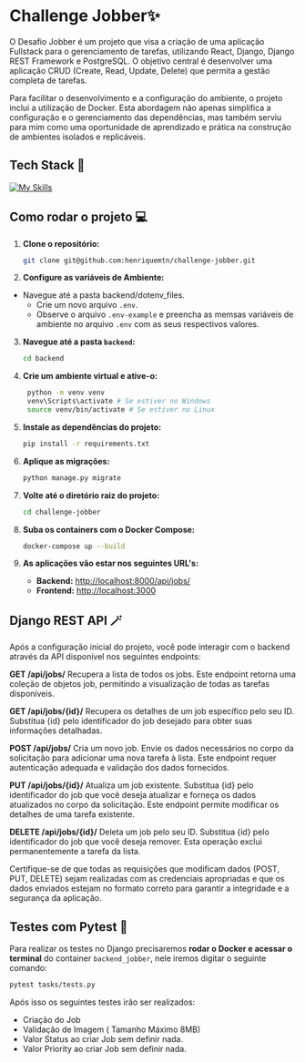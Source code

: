 <!--- # "Can be a image or a gift from the project pages" -->

# Challenge Jobber✨

O Desafio Jobber é um projeto que visa a criação de uma aplicação Fullstack para o gerenciamento de tarefas, utilizando React, Django, Django REST Framework e PostgreSQL. O objetivo central é desenvolver uma aplicação CRUD (Create, Read, Update, Delete) que permita a gestão completa de tarefas.

Para facilitar o desenvolvimento e a configuração do ambiente, o projeto inclui a utilização de Docker. Esta abordagem não apenas simplifica a configuração e o gerenciamento das dependências, mas também serviu para mim como uma oportunidade de aprendizado e prática na construção de ambientes isolados e replicáveis.

## Tech Stack 🐋

<!--- # "Verify icons availability here https://github.com/tandpfun/skill-icons" -->

[![My Skills](https://skillicons.dev/icons?i=ts,nextjs,docker,postgres,react,tailwind)](https://skillicons.dev)

## Como rodar o projeto 💻

1. **Clone o repositório:**

   ```bash
   git clone git@github.com:henriquemtn/challenge-jobber.git
   ```

2. **Configure as variáveis de Ambiente:**

- Navegue até a pasta backend/dotenv_files.
  - Crie um novo arquivo ```.env```.
  - Observe o arquivo ```.env-example``` e preencha as memsas variáveis de ambiente no arquivo ```.env``` com as seus respectivos valores. 

3. **Navegue até a pasta `backend`:**

   ```bash
   cd backend
   ```

4. **Crie um ambiente virtual e ative-o:**

   ```bash
    python -m venv venv
    venv\Scripts\activate # Se estiver no Windows
    source venv/bin/activate # Se estiver no Linux
   ```

5. **Instale as dependências do projeto:**

   ```bash
   pip install -r requirements.txt
   ```
6. **Aplique as migrações:**

   ```bash
   python manage.py migrate
   ```


7. **Volte até o diretório raiz do projeto:**

    ```bash
    cd challenge-jobber
    ```

8. **Suba os containers com o Docker Compose:**

   ```bash
   docker-compose up --build
   ```

9. **As aplicações vão estar nos seguintes URL's:**

   - **Backend:** [http://localhost:8000/api/jobs/](http://localhost:8000/api/jobs/)
   - **Frontend:** [http://localhost:3000](http://localhost:3000)



## Django REST API 🪄
Após a configuração inicial do projeto, você pode interagir com o backend através da API disponível nos seguintes endpoints:

**GET /api/jobs/**
Recupera a lista de todos os jobs. Este endpoint retorna uma coleção de objetos job, permitindo a visualização de todas as tarefas disponíveis.

**GET /api/jobs/{id}/**
Recupera os detalhes de um job específico pelo seu ID. Substitua {id} pelo identificador do job desejado para obter suas informações detalhadas.

**POST /api/jobs/**
Cria um novo job. Envie os dados necessários no corpo da solicitação para adicionar uma nova tarefa à lista. Este endpoint requer autenticação adequada e validação dos dados fornecidos.

**PUT /api/jobs/{id}/**
Atualiza um job existente. Substitua {id} pelo identificador do job que você deseja atualizar e forneça os dados atualizados no corpo da solicitação. Este endpoint permite modificar os detalhes de uma tarefa existente.

**DELETE /api/jobs/{id}/**
Deleta um job pelo seu ID. Substitua {id} pelo identificador do job que você deseja remover. Esta operação exclui permanentemente a tarefa da lista.

Certifique-se de que todas as requisições que modificam dados (POST, PUT, DELETE) sejam realizadas com as credenciais apropriadas e que os dados enviados estejam no formato correto para garantir a integridade e a segurança da aplicação.

## Testes com Pytest 🔨

Para realizar os testes no Django precisaremos **rodar o Docker e acessar o terminal** do container ```backend_jobber```, nele iremos digitar o seguinte comando:

```bash
pytest tasks/tests.py
```

Após isso os seguintes testes irão ser realizados:

- Criação do Job
- Validação de Imagem ( Tamanho Máximo 8MB)
- Valor Status ao criar Job sem definir nada.
- Valor Priority ao criar Job sem definir nada.
